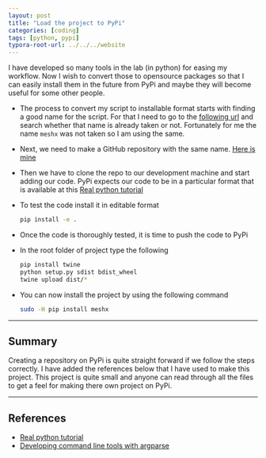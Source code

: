 ```yaml
---
layout: post
title: "Load the project to PyPi"
categories: [coding]
tags: [python, pypi]
typora-root-url: ../../../website
---
```


I have developed so many tools in the lab (in python) for easing my workflow. Now I wish to convert those to opensource packages so that I can easily install them in the future from PyPi and maybe they will become useful for some other people. 

- The process to convert my script to installable format starts with finding a good name for the script. For that I need to go to the [following url](https://pypi.org/search/) and search whether that name is already taken or not. Fortunately for me the name `meshx` was not taken so I am using the same. 

- Next, we need to make a GitHub repository with the same name. [Here is mine](https://github.com/iitrabhi/meshx)

- Then we have to clone the repo to our development machine and start adding our code. PyPi expects our code to be in a particular format that is available at this [Real python tutorial](https://realpython.com/pypi-publish-python-package/)

- To test the code install it in editable format

  ```bash
  pip install -e .
  ```

- Once the code is thoroughly tested, it is time to push the code to PyPi

- In the root folder of project type the following

  ```bash
  pip install twine
  python setup.py sdist bdist_wheel
  twine upload dist/*
  ```

- You can now install the project by using the following command

  ```bash
  sudo -H pip install meshx
  ```

  

---

## Summary

Creating a repository on PyPi is quite straight forward if we follow the steps correctly. I have added the references below that I have used to make this project. This project is quite small and anyone can read through all the files to get a feel for making there own project on PyPi.

---

## References

- [Real python tutorial](https://realpython.com/pypi-publish-python-package/)
- [Developing command line tools with argparse](https://realpython.com/command-line-interfaces-python-argparse/)

